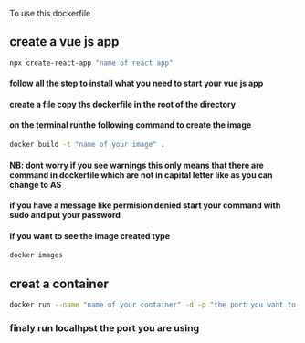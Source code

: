 To use this dockerfile

## create a vue js app 

```sh
npx create-react-app "name of react app"

```
#### follow all the step to install what you need to start your vue js app

#### create a file copy ths dockerfile in the root of the directory

#### on the terminal runthe following command to create the image 

```sh
docker build -t "name of your image" .

```
#### NB: dont worry if you see warnings this only means that there are command in dockerfile which are not in capital letter like as you can change to AS

#### if you have a message like permision denied start your command with sudo and put your password

#### if you want to see the image created type

```sh
docker images

```
## creat a container 

```sh
docker run --name "name of your container" -d -p "the port you want to run vue js":80 "name of your image"

```

### finaly run localhpst the port you are using 
